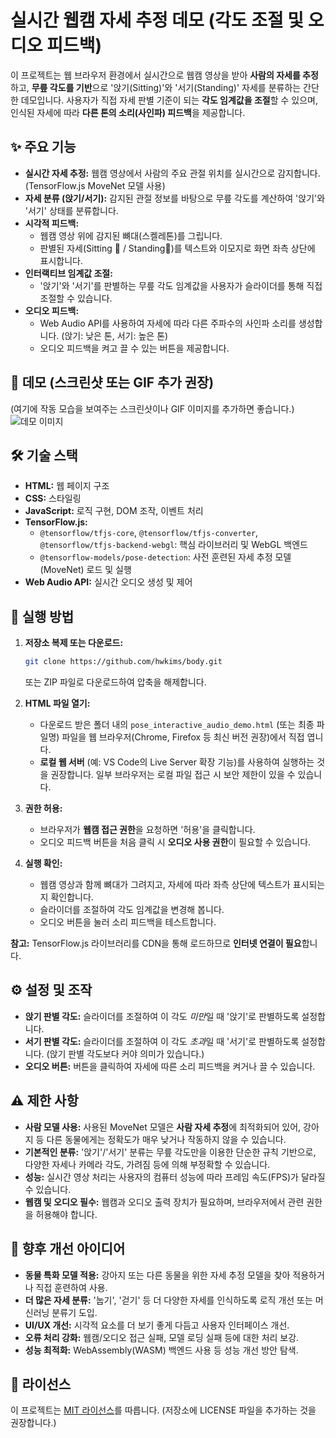 # 실시간 웹캠 자세 추정 데모 (각도 조절 및 오디오 피드백)

이 프로젝트는 웹 브라우저 환경에서 실시간으로 웹캠 영상을 받아 **사람의 자세를 추정**하고, **무릎 각도를 기반**으로 '앉기(Sitting)'와 '서기(Standing)' 자세를 분류하는 간단한 데모입니다. 사용자가 직접 자세 판별 기준이 되는 **각도 임계값을 조절**할 수 있으며, 인식된 자세에 따라 **다른 톤의 소리(사인파) 피드백**을 제공합니다.

## ✨ 주요 기능

*   **실시간 자세 추정:** 웹캠 영상에서 사람의 주요 관절 위치를 실시간으로 감지합니다. (TensorFlow.js MoveNet 모델 사용)
*   **자세 분류 (앉기/서기):** 감지된 관절 정보를 바탕으로 무릎 각도를 계산하여 '앉기'와 '서기' 상태를 분류합니다.
*   **시각적 피드백:**
    *   웹캠 영상 위에 감지된 뼈대(스켈레톤)를 그립니다.
    *   판별된 자세(Sitting 🧘 / Standing🧍)를 텍스트와 이모지로 화면 좌측 상단에 표시합니다.
*   **인터랙티브 임계값 조절:**
    *   '앉기'와 '서기'를 판별하는 무릎 각도 임계값을 사용자가 슬라이더를 통해 직접 조절할 수 있습니다.
*   **오디오 피드백:**
    *   Web Audio API를 사용하여 자세에 따라 다른 주파수의 사인파 소리를 생성합니다. (앉기: 낮은 톤, 서기: 높은 톤)
    *   오디오 피드백을 켜고 끌 수 있는 버튼을 제공합니다.

## 📸 데모 (스크린샷 또는 GIF 추가 권장)

(여기에 작동 모습을 보여주는 스크린샷이나 GIF 이미지를 추가하면 좋습니다.)
![데모 이미지](path/to/your/demo_image.gif)

## 🛠️ 기술 스택

*   **HTML:** 웹 페이지 구조
*   **CSS:** 스타일링
*   **JavaScript:** 로직 구현, DOM 조작, 이벤트 처리
*   **TensorFlow.js:**
    *   `@tensorflow/tfjs-core`, `@tensorflow/tfjs-converter`, `@tensorflow/tfjs-backend-webgl`: 핵심 라이브러리 및 WebGL 백엔드
    *   `@tensorflow-models/pose-detection`: 사전 훈련된 자세 추정 모델(MoveNet) 로드 및 실행
*   **Web Audio API:** 실시간 오디오 생성 및 제어

## 🚀 실행 방법

1.  **저장소 복제 또는 다운로드:**
    ```bash
    git clone https://github.com/hwkims/body.git
    ```
    또는 ZIP 파일로 다운로드하여 압축을 해제합니다.

2.  **HTML 파일 열기:**
    *   다운로드 받은 폴더 내의 `pose_interactive_audio_demo.html` (또는 최종 파일명) 파일을 웹 브라우저(Chrome, Firefox 등 최신 버전 권장)에서 직접 엽니다.
    *   **로컬 웹 서버** (예: VS Code의 Live Server 확장 기능)를 사용하여 실행하는 것을 권장합니다. 일부 브라우저는 로컬 파일 접근 시 보안 제한이 있을 수 있습니다.

3.  **권한 허용:**
    *   브라우저가 **웹캠 접근 권한**을 요청하면 '허용'을 클릭합니다.
    *   오디오 피드백 버튼을 처음 클릭 시 **오디오 사용 권한**이 필요할 수 있습니다.

4.  **실행 확인:**
    *   웹캠 영상과 함께 뼈대가 그려지고, 자세에 따라 좌측 상단에 텍스트가 표시되는지 확인합니다.
    *   슬라이더를 조절하여 각도 임계값을 변경해 봅니다.
    *   오디오 버튼을 눌러 소리 피드백을 테스트합니다.

**참고:** TensorFlow.js 라이브러리를 CDN을 통해 로드하므로 **인터넷 연결이 필요**합니다.

## ⚙️ 설정 및 조작

*   **앉기 판별 각도:** 슬라이더를 조절하여 이 각도 *미만*일 때 '앉기'로 판별하도록 설정합니다.
*   **서기 판별 각도:** 슬라이더를 조절하여 이 각도 *초과*일 때 '서기'로 판별하도록 설정합니다. (앉기 판별 각도보다 커야 의미가 있습니다.)
*   **오디오 버튼:** 버튼을 클릭하여 자세에 따른 소리 피드백을 켜거나 끌 수 있습니다.

## ⚠️ 제한 사항

*   **사람 모델 사용:** 사용된 MoveNet 모델은 **사람 자세 추정**에 최적화되어 있어, 강아지 등 다른 동물에게는 정확도가 매우 낮거나 작동하지 않을 수 있습니다.
*   **기본적인 분류:** '앉기'/'서기' 분류는 무릎 각도만을 이용한 단순한 규칙 기반으로, 다양한 자세나 카메라 각도, 가려짐 등에 의해 부정확할 수 있습니다.
*   **성능:** 실시간 영상 처리는 사용자의 컴퓨터 성능에 따라 프레임 속도(FPS)가 달라질 수 있습니다.
*   **웹캠 및 오디오 필수:** 웹캠과 오디오 출력 장치가 필요하며, 브라우저에서 관련 권한을 허용해야 합니다.

## 🌱 향후 개선 아이디어

*   **동물 특화 모델 적용:** 강아지 또는 다른 동물을 위한 자세 추정 모델을 찾아 적용하거나 직접 훈련하여 사용.
*   **더 많은 자세 분류:** '눕기', '걷기' 등 더 다양한 자세를 인식하도록 로직 개선 또는 머신러닝 분류기 도입.
*   **UI/UX 개선:** 시각적 요소를 더 보기 좋게 다듬고 사용자 인터페이스 개선.
*   **오류 처리 강화:** 웹캠/오디오 접근 실패, 모델 로딩 실패 등에 대한 처리 보강.
*   **성능 최적화:** WebAssembly(WASM) 백엔드 사용 등 성능 개선 방안 탐색.

## 📄 라이선스

이 프로젝트는 [MIT 라이선스](LICENSE)를 따릅니다. (저장소에 LICENSE 파일을 추가하는 것을 권장합니다.)
